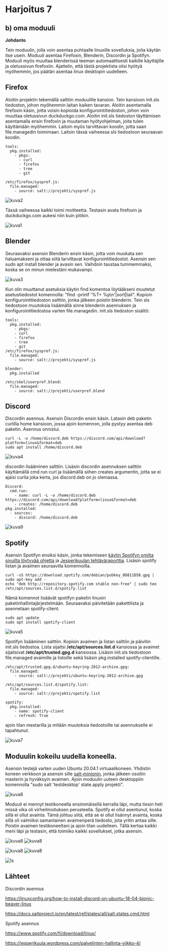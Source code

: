 # Harjoitus 7

## b) oma moduuli

**Johdanto**

Tein moduulin, jolla voin asentaa puhtaalle linuxille sovelluksia, joita käytän itse usein. Moduuli asentaa Firefoxin, Blenderin, Discordin ja Spotifyn. Moduuli myös muuttaa blenderissä teeman automaattisesti kaikille käyttäjille ja oletussivun firefoxiin. Ajattelin, että tästä projektista olisi hyötyä myöhemmin, jos päätän asentaa linux desktopin uudelleen. 

## Firefox

Aloitin projektin tekemällä salttiin moduulille kansion. Tein kansioon init.sls tiedoston, johon myöhemmin laitan kaiken tavaran. Aloitin asentamalla firefoxin käsin, jotta voisin kopioida konfigurointitiedoston, johon voin muuttaa oletussivun duckduckgo.com. Aloitin init.sls tiedoston täyttämisen asentamalla ensin firefoxin ja muutaman hyötyohjelman, joita tulen käyttämään myöhemmin. Laitoin myös tarvittavan koodin, jotta saan file.managedin toimimaan. Laitoin tässä vaiheessa sls tiedostoon seuraavan koodin.

	tools:
	  pkg.installed:
	    - pkgs:
	      - curl
   	      - firefox
	      - tree
	      - git
	      
	/etc/firefox/syspref.js:
  	  file.managed:
 	    - source: salt://projekti/syspref.js

![kuva2](/images/kuva2.png)

Tässä vaiheessa kaikki toimi moitteetta. Testasin avata firefoxin ja duckduckgo.com aukesi niin kuin pitikin. 

![kuva1](/images/kuva3.png)

## Blender

Seuraavaksi asensin Blenderin ensin käsin, jotta voin muokata sen haluamakseni ja ottaa siitä tarvittavat konfigurointitiedostot. Asensin sen sudo apt install blender ja avasin sen. Vaihdoin taustaa tummemmaksi, koska se on minun mielestäni mukavampi. 

![kuva3](images/kuva4.png)

Kun olin muuttanut asetuksia käytin find komentoa löytääkseni muutetut asetustiedostot komennolla: "find -printf '%T+ %p\n'|sort|tail". Kopioin konfigurointitiedoston salttiin, jonka jälkeen poistin blenderin. Tein sls tiedostoon muutoksia lisäämällä sinne blenderin asennuksen ja konfigurointitiedostoa varten file.managedin. init.sls tiedoston sisältö:

	tools:
	  pkg.installed:
	    - pkgs:
	    - curl
	    - firefox
	    - tree
	    - git
	/etc/firefox/syspref.js:
	  file.managed:
	    - source: salt://projekti/syspref.js

	blender:
	  pkg.installed
  
	/etc/skel/userpref.blend:
	  file.managed:
	    - source: salt://projekti/userpref.blend
	    
## Discord

Discordin asennus. Asensin Discordin ensin käsin. Latasin deb paketin curlilla home kansioon, jossa ajoin komennon, jolla pystyy asentaa deb paketin. Asennus onnistui.

	curl -L -o /home/discord.deb https://discord.com/api/download?platform=linux&format=deb
	sudo apt install /home/discord.deb

![kuva4](/images/kuva6.png)

discordin lisääminen salttiin. Lisäsin discordin asennuksen salttiin käyttämällä cmd.run curl ja lisäämällä siihen creates argumentin, jotta se ei ajaisi curlia joka kerta, jos discord.deb on jo olemassa.  

	Discord:
	  cmd.run:
	    - name: curl -L -o /home/discord.deb https://discord.com/api/download?platform=linux&format=deb
	    - creates: /home/discord.deb
	pkg.installed:
	  - sources:
	    - discord: /home/discord.deb
	    
![kuva9](/images/kuva9.png)

## Spotify

Asensin Spotifyn ensiksi käsin, jonka tekemiseen [käytin Spotifyn omilta sivuilta löytyvää ohjetta](https://www.spotify.com/fi/download/linux/) ja [Jesperikuulan tehtäväraporttia](https://jesperikuula.wordpress.com/palvelinten-hallinta-viikko-4/). Lisäsin spotify listan ja avaimen seuraavilla komennoilla.

	curl -sS https://download.spotify.com/debian/pubkey_0D811D58.gpg | sudo apt-key add - 
	echo "deb http://repository.spotify.com stable non-free" | sudo tee /etc/apt/sources.list.d/spotify.list
	
Nämä komennot lisäävät spotifyn paketin linuxin paketinhallintajärjestelmään. Seuraavaksi päivitetään pakettilista ja asennetaan spotify-client.

	sudo apt update
	sudo apt install spotify-client
	
![kuva5](/images/kuva5.png)

Spotifyn lisääminen salttiin. Kopioin avaimen ja listan salttiin ja päivitin init.sls tiedostoa. Lista sijaitsi **/etc/apt/sources.list.d** kansiossa ja avaimet sijaitsivat **/etc/apt/trusted.gpg.d** kansiossa. Lisäsin init.sls tiedostoon file.managed avaimille ja listoille sekä lisäsin pkg.installed spotify-clientille.

	/etc/apt/trusted.gpg.d/ubuntu-keyring-2012-archive.gpg:
	  file.managed:
	    - source: salt://projekti/ubuntu-keyring-2012-archive.gpg

	/etc/apt/sources.list.d/spotify.list:
	  file.managed:
	    - source: salt://projekti/spotify.list

	spotify:
	  pkg.installed:
	    - name: spotify-client
	    - refresh: True

ajoin tilan mestarilla ja mitään muutoksia tiedostoille tai asennukselle ei tapahtunut.

![kuva7](/images/kuva7.png)

## Moduulin kokeilu uudella koneella. 

Asensin testejä varten uuden Ubuntu 20.04.1 virtuaalikoneen. Yhdistin koneen verkkoon ja asensin sille [salt-minionin](https://repo.saltproject.io/#ubuntu), jonka jälkeen osoitin masterin ja hyväksyin avaimen. Ajoin moduulin uuteen desktoppiin komennolla "sudo salt 'testdesktop' state.apply projekti".

![kuva8](/images/kuva8.png)

Moduuli ei mennyt  testikoneella ensimmäisellä kerralla läpi, mutta tiesin heti missä vika oli virheilmoituksen perusteella. Spotify ei ollut asentunut, koska sillä ei ollut avainta. Tämä johtuu siitä, että se ei ollut lisännyt avainta, koska sillä oli valmiiksi samanlainen avaimenperä tiedosto, jota yritin antaa sille. Poistin avaimen testikoneeltani ja ajoin tilan uudelleen. Tällä kertaa kaikki meni läpi ja testasin, että toimiiko kaikki sovellukset, jotka asensin. 

![kuva8](/images/kuva10.png) ![kuva8](/images/kuva11.png)

![kuva8](/images/kuva12.png) ![kuva8](/images/kuva13.png)

![ls](/images/kuva14.png)

## Lähteet

Discordin asennus

https://linuxconfig.org/how-to-install-discord-on-ubuntu-18-04-bionic-beaver-linux

https://docs.saltproject.io/en/latest/ref/states/all/salt.states.cmd.html

Spotify asennus

https://www.spotify.com/fi/download/linux/

https://jesperikuula.wordpress.com/palvelinten-hallinta-viikko-4/
